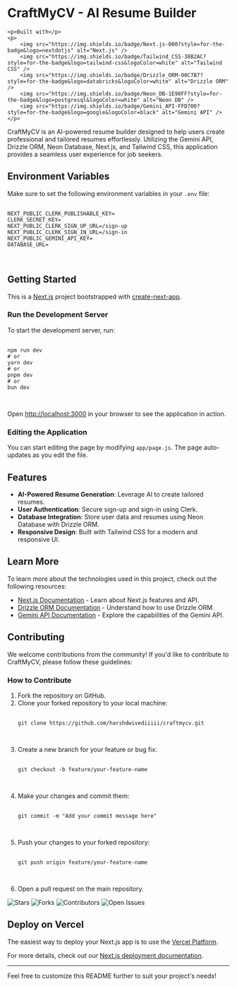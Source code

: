 <h1>CraftMyCV - AI Resume Builder</h1>

    <p>Built with</p>
    <p>
        <img src="https://img.shields.io/badge/Next.js-000?style=for-the-badge&logo=nextdotjs" alt="Next.js" />
        <img src="https://img.shields.io/badge/Tailwind_CSS-38B2AC?style=for-the-badge&logo=tailwind-css&logoColor=white" alt="Tailwind CSS" />
        <img src="https://img.shields.io/badge/Drizzle_ORM-00C7B7?style=for-the-badge&logo=databricks&logoColor=white" alt="Drizzle ORM" />
        <img src="https://img.shields.io/badge/Neon_DB-1E90FF?style=for-the-badge&logo=postgresql&logoColor=white" alt="Neon DB" />
        <img src="https://img.shields.io/badge/Gemini_API-FFD700?style=for-the-badge&logo=google&logoColor=black" alt="Gemini API" />
    </p>

  <p>
        CraftMyCV is an AI-powered resume builder designed to help users create professional and tailored resumes effortlessly. Utilizing the Gemini API, Drizzle ORM, Neon Database, Next.js, and Tailwind CSS, this application provides a seamless user experience for job seekers.
    </p>

   <h2>Environment Variables</h2>
    <p>Make sure to set the following environment variables in your <code>.env</code> file:</p>
    <pre>
        <code>
NEXT_PUBLIC_CLERK_PUBLISHABLE_KEY=
CLERK_SECRET_KEY=
NEXT_PUBLIC_CLERK_SIGN_UP_URL=/sign-up
NEXT_PUBLIC_CLERK_SIGN_IN_URL=/sign-in
NEXT_PUBLIC_GEMINI_API_KEY=
DATABASE_URL=
        </code>
    </pre>

   <h2>Getting Started</h2>
    <p>This is a <a href="https://nextjs.org">Next.js</a> project bootstrapped with <a href="https://github.com/vercel/next.js/tree/canary/packages/create-next-app">create-next-app</a>.</p>

   <h3>Run the Development Server</h3>
    <p>To start the development server, run:</p>
    <pre>
        <code>
npm run dev
# or
yarn dev
# or
pnpm dev
# or
bun dev
        </code>
    </pre>
    <p>Open <a href="http://localhost:3000">http://localhost:3000</a> in your browser to see the application in action.</p>

    
  <h3>Editing the Application</h3>
    <p>You can start editing the page by modifying <code>app/page.js</code>. The page auto-updates as you edit the file.</p>

  <h2>Features</h2>
    <ul>
        <li><strong>AI-Powered Resume Generation</strong>: Leverage AI to create tailored resumes.</li>
        <li><strong>User Authentication</strong>: Secure sign-up and sign-in using Clerk.</li>
        <li><strong>Database Integration</strong>: Store user data and resumes using Neon Database with Drizzle ORM.</li>
        <li><strong>Responsive Design</strong>: Built with Tailwind CSS for a modern and responsive UI.</li>
    </ul>

   <h2>Learn More</h2>
    <p>To learn more about the technologies used in this project, check out the following resources:</p>
    <ul>
        <li><a href="https://nextjs.org/docs">Next.js Documentation</a> - Learn about Next.js features and API.</li>
        <li><a href="https://orm.drizzle.team/">Drizzle ORM Documentation</a> - Understand how to use Drizzle ORM.</li>
        <li><a href="https://gemini.com/api">Gemini API Documentation</a> - Explore the capabilities of the Gemini API.</li>
    </ul>

<h2>Contributing</h2>
<p>We welcome contributions from the community! If you'd like to contribute to CraftMyCV, please follow these guidelines:</p>

<h3>How to Contribute</h3>
<ol>
    <li>Fork the repository on GitHub.</li>
    <li>Clone your forked repository to your local machine:</li>
    <pre>
        <code>
git clone https://github.com/harshdwivediiiii/craftmycv.git
        </code>
    </pre>
    <li>Create a new branch for your feature or bug fix:</li>
    <pre>
        <code>
git checkout -b feature/your-feature-name
        </code>
    </pre>
    <li>Make your changes and commit them:</li>
    <pre>
        <code>
git commit -m "Add your commit message here"
        </code>
    </pre>
    <li>Push your changes to your forked repository:</li>
    <pre>
        <code>
git push origin feature/your-feature-name
        </code>
    </pre>
    <li>Open a pull request on the main repository.</li>
</ol>

<p>
    <img src="https://img.shields.io/github/stars/harshdwivediiiii/CraftMy-Cv" alt="Stars" />
    <img src="https://img.shields.io/github/forks/harshdwivediiiii/CraftMy-Cv" alt="Forks" />
    <img src="https://img.shields.io/github/contributors/harshdwivediiiii/CraftMy-Cv" alt="Contributors" />
    <img src="https://img.shields.io/github/issues/harshdwivediiiii/CraftMy-Cv" alt="Open Issues" />
</p>


  <h2>Deploy on Vercel</h2>
    <p>The easiest way to deploy your Next.js app is to use the <a href="https://vercel.com/new?utm_medium=default-template&filter=next.js&utm_source=create-next-app&utm_campaign=create-next-app-readme">Vercel Platform</a>.</p>
    <p>For more details, check out our <a href="https://nextjs.org/docs/app/building-your-application/deploying">Next.js deployment documentation</a>.</p>

  <hr>
    <p>Feel free to customize this README further to suit your project's needs!</p>
